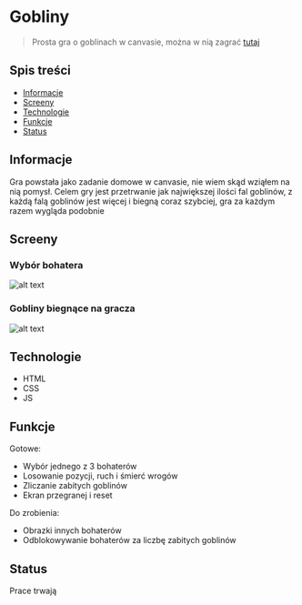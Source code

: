 # Gobliny
> Prosta gra o goblinach w canvasie, można w nią zagrać [tutaj](https://pasartur.000webhostapp.com/Gobliny/)

## Spis treści
* [Informacje](#informacje)
* [Screeny](#screeny)
* [Technologie](#technologie)
* [Funkcje](#funkcje)
* [Status](#status)


## Informacje
Gra powstała jako zadanie domowe w canvasie, nie wiem skąd wziąłem na nią pomysł. Celem gry jest przetrwanie jak największej ilości fal goblinów, z każdą falą goblinów jest więcej i biegną coraz szybciej, gra za każdym razem wygląda podobnie


## Screeny
### Wybór bohatera
![alt text](https://i.ibb.co/F6T88YZ/Przechwytywanie.png)

### Gobliny biegnące na gracza

![alt text](https://i.ibb.co/g3zN9qD/Przechwytywanie2.png)


## Technologie
* HTML
* CSS
* JS

## Funkcje
Gotowe:
* Wybór jednego z 3 bohaterów
* Losowanie pozycji, ruch i śmierć wrogów
* Zliczanie zabitych goblinów
* Ekran przegranej i reset

Do zrobienia:
* Obrazki innych bohaterów
* Odblokowywanie bohaterów za liczbę zabitych goblinów

## Status
Prace trwają



